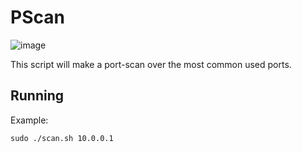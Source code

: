 # PScan

![image](https://github.com/marcos-venicius/hacking-tools/assets/94018427/f4fb9cf2-799a-4a41-a5c1-90bf3bb89f05)

This script will make a port-scan over the most common used ports.


## Running

Example:

```
sudo ./scan.sh 10.0.0.1
```
